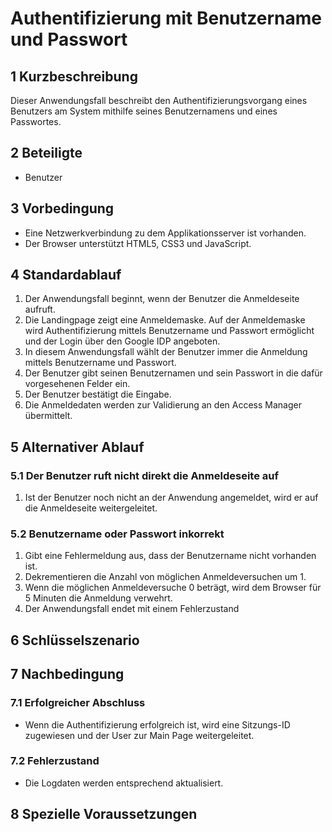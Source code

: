 # Authentifizierung mit Benutzername und Passwort

## 1 Kurzbeschreibung
Dieser Anwendungsfall beschreibt den Authentifizierungsvorgang eines Benutzers am System mithilfe seines Benutzernamens und eines Passwortes.

## 2 Beteiligte
- Benutzer

## 3 Vorbedingung
- Eine Netzwerkverbindung zu dem Applikationsserver ist vorhanden.
- Der Browser unterstützt HTML5, CSS3 und JavaScript.

## 4 Standardablauf
1. Der Anwendungsfall beginnt, wenn der Benutzer die Anmeldeseite aufruft.
2. Die Landingpage zeigt eine Anmeldemaske. Auf der Anmeldemaske wird Authentifizierung mittels Benutzername und Passwort ermöglicht und der Login über den Google IDP angeboten.
3. In diesem Anwendungsfall wählt der Benutzer immer die Anmeldung mittels Benutzername und Passwort.
4. Der Benutzer gibt seinen Benutzernamen und sein Passwort in die dafür vorgesehenen Felder ein.
5. Der Benutzer bestätigt die Eingabe.
6. Die Anmeldedaten werden zur Validierung an den Access Manager übermittelt.

## 5 Alternativer Ablauf
### 5.1 Der Benutzer ruft nicht direkt die Anmeldeseite auf
  1. Ist der Benutzer noch nicht an der Anwendung angemeldet, wird er auf die Anmeldeseite weitergeleitet.
 
### 5.2 Benutzername oder Passwort inkorrekt
  1. Gibt eine Fehlermeldung aus, dass der Benutzername nicht vorhanden ist.
  2. Dekrementieren die Anzahl von möglichen Anmeldeversuchen um 1.
  3. Wenn die möglichen Anmeldeversuche 0 beträgt, wird dem Browser für 5 Minuten die Anmeldung verwehrt.
  4. Der Anwendungsfall endet mit einem Fehlerzustand

## 6 Schlüsselszenario
[comment]: <> (TODO: Schlüsselszenario)

## 7 Nachbedingung
### 7.1 Erfolgreicher Abschluss
- Wenn die Authentifizierung erfolgreich ist, wird eine Sitzungs-ID zugewiesen und der User zur Main Page weitergeleitet.
    
### 7.2 Fehlerzustand
- Die Logdaten werden entsprechend aktualisiert.

## 8 Spezielle Voraussetzungen
[comment]: <> (TODO: Spezielle Voraussetzungen)